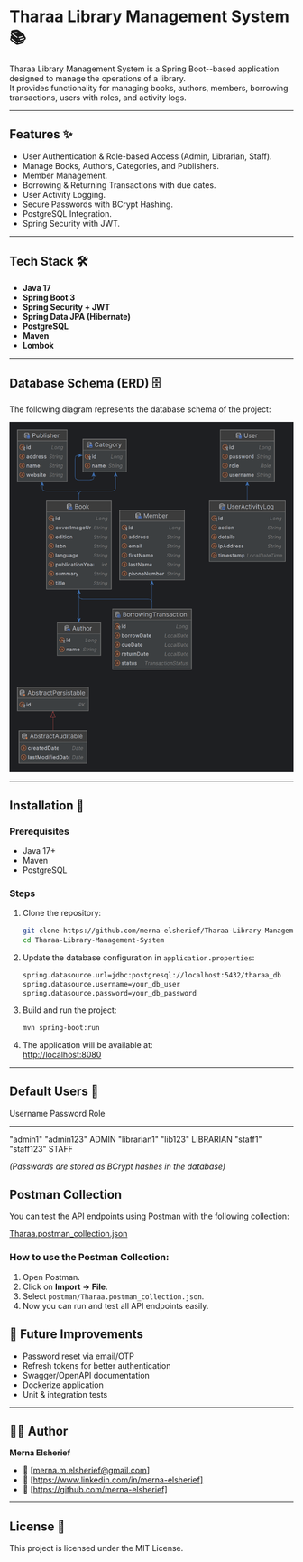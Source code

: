 # Tharaa Library Management System 📚

Tharaa Library Management System is a Spring Boot--based application
designed to manage the operations of a library.\
It provides functionality for managing books, authors, members,
borrowing transactions, users with roles, and activity logs.

------------------------------------------------------------------------

## Features ✨

-   User Authentication & Role-based Access (Admin, Librarian, Staff).
-   Manage Books, Authors, Categories, and Publishers.
-   Member Management.
-   Borrowing & Returning Transactions with due dates.
-   User Activity Logging.
-   Secure Passwords with BCrypt Hashing.
-   PostgreSQL Integration.
-   Spring Security with JWT.

------------------------------------------------------------------------

## Tech Stack 🛠️

-   **Java 17**
-   **Spring Boot 3**
-   **Spring Security + JWT**
-   **Spring Data JPA (Hibernate)**
-   **PostgreSQL**
-   **Maven**
-   **Lombok**

------------------------------------------------------------------------

## Database Schema (ERD) 🗄️

The following diagram represents the database schema of the project:

![ERD](Tharaa.png)

------------------------------------------------------------------------

## Installation 🚀

### Prerequisites

-   Java 17+
-   Maven
-   PostgreSQL

### Steps

1.  Clone the repository:

    ``` bash
    git clone https://github.com/merna-elsherief/Tharaa-Library-Management-System.git
    cd Tharaa-Library-Management-System
    ```

2.  Update the database configuration in `application.properties`:

    ``` properties
    spring.datasource.url=jdbc:postgresql://localhost:5432/tharaa_db
    spring.datasource.username=your_db_user
    spring.datasource.password=your_db_password
    ```

3.  Build and run the project:

    ``` bash
    mvn spring-boot:run
    ```

4.  The application will be available at:\
    <http://localhost:8080>

------------------------------------------------------------------------

## Default Users 👤

Username     Password   Role
  ------------ ---------- -----------
"admin1"       "admin123"   ADMIN
"librarian1"   "lib123"     LIBRARIAN
"staff1"       "staff123"   STAFF

*(Passwords are stored as BCrypt hashes in the database)*

## Postman Collection

You can test the API endpoints using Postman with the following collection:

[Tharaa.postman_collection.json](postman/Tharaa.postman_collection.json)

### How to use the Postman Collection:
1. Open Postman.
2. Click on **Import → File**.
3. Select `postman/Tharaa.postman_collection.json`.
4. Now you can run and test all API endpoints easily.

## 📌 Future Improvements
- Password reset via email/OTP
- Refresh tokens for better authentication
- Swagger/OpenAPI documentation
- Dockerize application
- Unit & integration tests

---

## 👩‍💻 Author
**Merna Elsherief**
- 📧 [merna.m.elsherief@gmail.com]
- 💼 [https://www.linkedin.com/in/merna-elsherief]
- 🐙 [https://github.com/merna-elsherief]

------------------------------------------------------------------------

## License 📄

This project is licensed under the MIT License.

